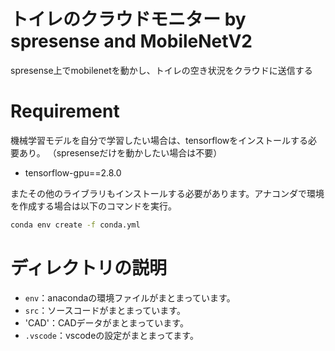 # トイレのクラウドモニター by spresense and MobileNetV2
 

 
spresense上でmobilenetを動かし、トイレの空き状況をクラウドに送信する

 
<!-- # DEMO
 
"hoge"の魅力が直感的に伝えわるデモ動画や図解を載せる
 
# Features
 
"hoge"のセールスポイントや差別化などを説明する -->
 
# Requirement
 
機械学習モデルを自分で学習したい場合は、tensorflowをインストールする必要あり。
（spresenseだけを動かしたい場合は不要）

* tensorflow-gpu==2.8.0

またその他のライブラリもインストールする必要があります。アナコンダで環境を作成する場合は以下のコマンドを実行。
     
```bash
conda env create -f conda.yml
```

 
# ディレクトリの説明

- `env`：anacondaの環境ファイルがまとまっています。
-  `src`：ソースコードがまとまっています。
- 'CAD'：CADデータがまとまっています。
-  `.vscode`：vscodeの設定がまとまってます。
<!--  
# Usage
 
DEMOの実行方法など、"hoge"の基本的な使い方を説明する
 
```bash
git clone https://github.com/hoge/~
cd examples
python demo.py
```
 
# Note
 
注意点などがあれば書く
 
# Author
 
作成情報を列挙する
 
* 作成者
* 所属
* E-mail
 
# License
ライセンスを明示する
 
"hoge" is under [MIT license](https://en.wikipedia.org/wiki/MIT_License).
 
社内向けなら社外秘であることを明示してる
  -->
<!-- "hoge" is Confidential. -->
